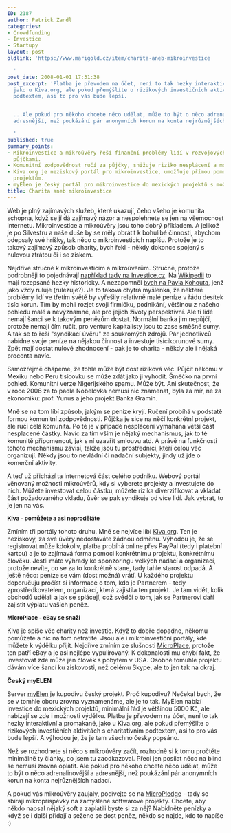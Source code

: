 ```yaml
---
ID: 2187
author: Patrick Zandl
categories:
- Crowdfunding
- Investice
- Startupy
layout: post
oldlink: 'https://www.marigold.cz/item/charita-aneb-mikroinvestice

  '
post_date: 2008-01-01 17:31:38
post_excerpt: 'Platba je převodem na účet, není to tak hezky interaktivní a promakané,
  jako u Kiva.org, ale pokud přemýšlíte o rizikových investičních aktivitách s charitativním
  podtextem, asi to pro vás bude lepší.


  ...Ale pokud pro někoho chcete něco udělat, může to být o něco adrenalinovější a
  adresnější, než poukázání pár anonymních korun na konta nejrůznějších nadací.

  '
published: true
summary_points:
- Mikroinvestice a mikroúvěry řeší finanční problémy lidí v rozvojových zemích malými
  půjčkami.
- Komunitní zodpovědnost ručí za půjčky, snižuje riziko nesplácení a motivuje k splácení.
- Kiva.org je neziskový portál pro mikroinvestice, umožňuje přímou pomoc konkrétním
  projektům.
- myElen je český portál pro mikroinvestice do mexických projektů s možností výdělku.
title: Charita aneb mikroinvestice
---
```


<p>Web je plný zajímavých služeb, které ukazují, čeho všeho je komunita schopna, když se jí dá zajímavý názor a nespolehnete se jen na všemocnost internetu. Mikroinvestice a mikroúvěry jsou toho dobrý příkladem. A jelikož je po Silvestru a naše duše by se měly obrátit k bohulibé činnosti, abychom odepsaly své hríšky, tak něco o mikroinvesticích napíšu. Protože je to takový zajímavý způsob charity, bych řekl - někdy dokonce spojený s nulovou ztrátou či i se ziskem. </p>


<!--more-->

<p>Nejdříve stručně k mikroinvesticím a mikroúvěrům. Stručně, protože podrobněji to pojednávají <a href="http://www.investujeme.cz/?object=toptema&amp;menu=20&amp;sekce=0020&amp;sid=459">například tady na Investice.cz</a>. Na <a href="http://cs.wikipedia.org/wiki/Mikro%C3%BAv%C4%9Br">Wikipedii</a> to mají rozepsané hezky historicky. A nezapomněl <a href="http://virtually.cz/?art=14073">bych na Pavla Kohouta</a>, jenž jako vždy ruluje (rulezuje?). Je to taková chytrá myšlenka, že některé problémy lidí ve třetím světě by vyřešily relativně malé peníze v řádu desítek tisíc korun. Tím by mohli rozjet svoji firmičku, podnikání, většinou z našeho pohledu malé a nevýznamné, ale pro jejich životy perspektivní. Ale ti lidé nemají šanci se k takovým penězům dostat. Normální banka jim nepůjčí, protože nemají čím ručit, pro venture kapitalisty jsou to zase směšné sumy. A tak se to řeší "syndikací úvěru" ze soukromých zdrojů. Pár jednotlivců nabídne svoje peníze na nějakou činnost a investuje tisícikorunové sumy. Zpět mají dostat nulové zhodnocení - pak je to charita - někdy ale i nějaká procenta navíc.</p>

<p>Samozřejmě chápeme, že tohle může být dost riziková věc. Půjčit někomu v Mexiku nebo Peru tisícovku se může zdát jako ji vyhodit. Šméčko na první pohled. Komunitní verze Nigerijského spamu. Může být. Ani skutečnost, že v roce 2006 za to padla Nobelovka nemusí nic znamenat, byla za mír, ne za ekonomiku: prof. Yunus a jeho projekt Banka Gramín.</p>

<p>Mně se na tom líbí způsob, jakým se peníze kryjí. Ručení probíhá v podstatě formou komunitní zodpovědnosti. Půjčka je sice na něčí konkrétní projekt, ale ručí celá komunita. Po té je v případě nesplácení vymáhána větší část nesplacené částky. Navíc za tím vším je nějaký mechanismus, jak to té komunitě připomenout, jak s ní uzavřít smlouvu atd. A právě na funkčnosti tohoto mechanismu závisí, takže jsou tu prostředníci, kteří celou věc organizují. Někdy jsou to nevládní či nadační subjekty, jindy už jde o komerční aktivity.</p>

<p>A teď už přichází ta internetová část celého podniku. Webový portál věnovaný možnosti mikroúvěrů, kdy si vyberete projekty a investujete do nich. Můžete investovat celou částku, můžete rizika diverzifikovat a vkládat část požadovaného vkladu, ůvěr se pak syndikuje od více lidí. Jak vybrat, to je jen na vás.</p>

<p style="font-size: 13px;"><strong>Kiva - pomůžete a asi neproděláte</strong></p>

<p>Zmíním tři portály tohoto druhu. Mně se nejvíce líbí <a href="http://www.kiva.org">Kiva.org</a>. Ten je neziskový, za své úvěry nedostáváte žádnou odměnu. Výhodou je, že se registrovat může kdokoliv, platba probíhá online přes PayPal (tedy i platební kartou) a je to zajímavá forma pomoci konkrétnímu projektu, konkrétnímu člověku. Jestli máte výhrady ke sponzoringu velkých nadací a organizací, protože nevíte, co se za to konkrétně stane, tady tahle starost odpadá. A ještě něco: peníze se vám (dost možná) vrátí. U každého projektu doporučuju pročíst si informace o tom, kdo je Partnerem - tedy zprostředkovatelem, organizací, která zajistila ten projekt. Je tam vidět, kolik obchodů udělali a jak se splácejí, což svědčí o tom, jak se Partnerovi daří zajistit výplatu vašich peněz.</p>

<p style="font-size: 13px;"><strong>MicroPlace - eBay se snaží</strong></p>

<p>Kiva je spíše věc charity než investic. Když to dobře dopadne, někomu pomůžete a nic na tom netratíte. Jsou ale i mikroinvestiční portály, kde můžete k výdělku přijít. Nejdříve zmíním ze slušnosti <a href="https://www.microplace.com/">MicroPlace</a>, protože ten patří eBay a je asi nejlépe vypulírovaný. K dokonalosti mu chybí fakt, že investovat zde může jen člověk s pobytem v USA. Osobně tomuhle projektu dávám více šancí ku ziskovosti, než celému Skype, ale to jen tak na okraj.</p>

<p><strong>Český myELEN</strong></p>

<p>Server <a href="https://www.myelen.com">myElen</a> je kupodivu český projekt. Proč kupodivu? Nečekal bych, že se v tomhle oboru zrovna vyznamenáme, ale je to tak. MyElen nabízí investice do mexických projektů, minimální řád je většinou 5000 Kč, ale nabízejí se zde i možnosti výdělku. Platba je převodem na účet, není to tak hezky interaktivní a promakané, jako u Kiva.org, ale pokud přemýšlíte o rizikových investičních aktivitách s charitativním podtextem, asi to pro vás bude lepší. A výhodou je, že je tam všechno česky popsáno.</p>

<p>Než se rozhodnete si něco s mikroúvěry začít, rozhodně si k tomu pročtěte minimálně ty články, co jsem tu zaodkazoval. Přeci jen posílat něco na blind se nemusí zrovna oplatit. Ale pokud pro někoho chcete něco udělat, může to být o něco adrenalinovější a adresnější, než poukázání pár anonymních korun na konta nejrůznějších nadací.</p>

<p>A pokud vás mikroúvěry zaujaly, podívejte se na <a href="http://micropledge.com/">MicroPledge</a> - tady se sbírají mikropříspěvky na zamýšlené softwarové projekty. Chcete, aby někdo napsal nějaký soft a zaplatili byste si za něj? Nabídněte penízky a když se i další přidají a sežene se dost peněz, někdo se najde, kdo to napíše :)</p>